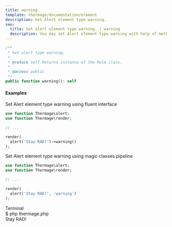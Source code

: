 ```yaml
---
title: warning
template: thermage/documentation/element
description: Set Alert element type warning.
seo:
  title: Set alert element type warning. | warning
  description: You may set Alert element type warning with help of method warning
---
```


```php
/**
 * Set alert type warning.
 *
 * @return self Returns instance of the Rule class.
 *
 * @access public
 */
public function warning(): self
```

#### Examples

Set Alert element type warning using fluent interface
```php
use function Thermage\alert;
use function Thermage\render;

// ...

render(
  alert('Stay RAD!')->warning()
);
```

Set Alert element type warning using magic classes pipeline
```php
use function Thermage\alert;
use function Thermage\render;

// ...

render(
  alert('Stay RAD!', 'warning')
);
```

<div class="terminal">
  <div class="terminal-header">Terminal</div>
  <div class="terminal-body">
    <div class="terminal-command">$ php thermage.php</div>
    <div class="el-alert el-alert--warning">Stay RAD!</div>
  </div>
</div>